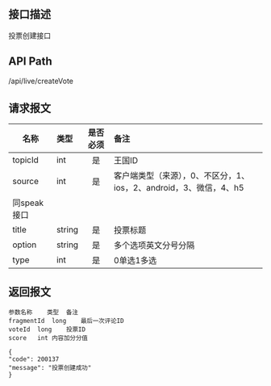 ## 接口描述
投票创建接口
## API Path
/api/live/createVote
## 请求报文
|名称         |类型           |是否必须   |备注                                 |
|-------------|:--------------|:---------:|:------------------------------------|
|topicId    |int    |是    |王国ID    |
|source    |int    |是    |客户端类型（来源），0、不区分，1、ios，2、android，3、微信，4、h5    |
|同speak接口    |    |    |    |
|title    |string    |是    |投票标题    |
|option    |string    |是    |多个选项英文分号分隔    |
|type    |int    |是    |0单选1多选    |
## 返回报文
    参数名称	类型	备注
    fragmentId	long	最后一次评论ID
    voteId	long	投票ID
    score	int	内容加分分值
    
    {
    "code": 200137
    "message": "投票创建成功"
    }
